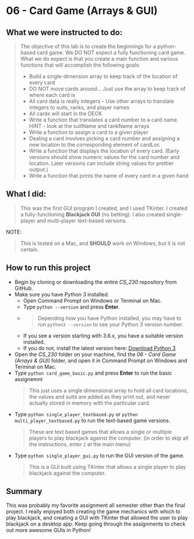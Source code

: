 # 06 - Card Game (Arrays & GUI)

## What we were instructed to do:

> The objective of this lab is to create the beginnings for a python-based card game. We DO NOT expect a fully functioning card game. What we do expect is that you create a main function and various functions that will accomplish the following goals:
> * Build a single-dimension array to keep track of the location of every card
> * DO NOT move cards around... Just use the array to keep track of where each card is
> * All card data is really integers - Use other arrays to translate integers to suits, ranks, and player names
> * All cards will start in the DECK
> * Write a function that translates a card number to a card name. HINT - look at the suitName and rankName arrays
> * Write a function to assign a card to a given player
> * Dealing a card involves picking a card number and assigning a new location to the corresponding element of cardLoc
> * Write a function that displays the location of every card. (Early versions should show numeric values for the card number and location. Later versions can include string values for prettier output.)
> * Write a function that prints the name of every card in a given hand

## What I did:

> This was the first GUI program I created, and I used TKinter. I created a fully-functioning **Blackjack GUI** (no betting). I also created single-player and multi-player text-based versions.

NOTE:
> This is tested on a Mac, and **SHOULD** work on Windows, but it is not certain.

## How to run this project

* Begin by cloning or downloading the entire *CS_230* repository from GitHub.
* Make sure you have Python 3 installed.
    * Open Command Prompt on Windows or Terminal on Mac.
    * Type `python --version` and press **Enter**.
    * > Depending how you have Python installed, you may have to run `python3 --version` to see your Python 3 version number.
    * If you see a version starting with 3.6.x, you have a suitable version installed. 
    * If you do not, install the latest version here: [Download Python 3](https://www.python.org/downloads/)
* Open the *CS_230* folder on your machine, find the *06 - Card Game (Arrays & GUI)* folder, and open it in Command Prompt on Windows and Terminal on Mac.
* Type `python card_game_basic.py` and press **Enter** to run the basic assignemnt
    > This just uses a single dimensional array to hold all card locations, the values and suits are added as they print out, and never actually stored in memory with the particular card.
* Type `python single_player_textbased.py` or `python multi_player_textbased.py` to run the text-based game versions. 
    > These are text based games that allows a single or multiple players to play blackjack against the computer. (in order to skip all the instructions, enter `2` at the main menu)
* Type `python single_player_gui.py` to run the GUI version of the game. 
    > This is a GUI built using TKinter that allows a single player to play blackjack against the computer.


## Summary 
This was probably my favorite assignment all semester other than the final project. I really enjoyed both creating the game mechanics with which to play blackjack, and creating a GUI with TKinter that allowed the user to play blackjack on a desktop app. Keep going through the assignments to check out more awesome GUIs in Python!